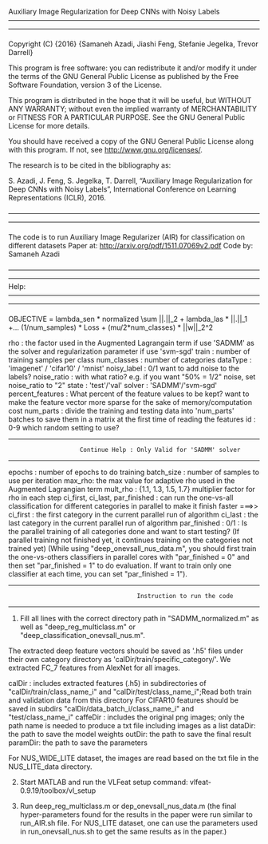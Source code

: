 
Auxiliary Image Regularization for Deep CNNs with Noisy Labels
————————————————————————————————————————————————————————————————————————

Copyright (C) {2016} {Samaneh Azadi, Jiashi Feng, Stefanie Jegelka, Trevor Darrell}

This program is free software: you can redistribute it and/or modify it under the terms of the GNU General Public License as published by the Free Software Foundation, version 3 of the License.

This program is distributed in the hope that it will be useful, but WITHOUT ANY WARRANTY; without even the implied warranty of MERCHANTABILITY or FITNESS FOR A PARTICULAR PURPOSE. See the GNU General Public License for more details.

You should have received a copy of the GNU General Public License along with this program. If not, see http://www.gnu.org/licenses/.
 
The research is to be cited in the bibliography as:

S. Azadi, J. Feng, S. Jegelka, T. Darrell, “Auxiliary Image Regularization for Deep CNNs with Noisy Labels”, International Conference on Learning Representations (ICLR), 2016.

————————————————————————————————————————————————————————————————————————

 The code is to run Auxiliary Image Regularizer (AIR) for classification on different datasets
 Paper at: http://arxiv.org/pdf/1511.07069v2.pdf
 Code by: Samaneh Azadi

————————————————————————————————————————————————————————————————————————
																Help:
————————————————————————————————————————————————————————————————————————

 OBJECTIVE = lambda_sen * normalized \sum ||.||_2 + lambda_las * ||.||_1 +...
					 (1/num_samples) * Loss + (mu/2*num_classes) * ||w||_2^2 

rho : the factor used in the Augmented Lagrangain term if use 'SADMM' as the solver and
		regularization parameter if use 'svm-sgd'
train : number of training samples per class
num_classes : number of categories
dataType : 'imagenet' / 'cifar10' /  'mnist' 
noisy_label : 0/1 want to add noise to the labels?
noise_ratio : with what ratio? e.g. if you want "50% = 1/2" noise, set noise_ratio to "2"
state : 'test'/'val'
solver : 'SADMM'/'svm-sgd'
percent_features : What percent of the feature values to be kept? 
		want to make the feature vector more sparse for the sake of memory/computation cost 
num_parts : divide the training and testing data into 'num_parts' batches to save them in 
				a matrix at the first time of reading the features 
id : 0-9 which random setting to use?

---------------------------------------------------------------------
 						Continue Help : Only Valid for 'SADMM' solver
---------------------------------------------------------------------
epochs : number of epochs to do training
batch_size : number of samples to use per iteration
max_rho: the max value for adaptive rho used in the Augmented Lagrangian term
mult_rho : {1.1, 1.3, 1.5, 1.7} multiplier factor for rho in each step
ci_first, ci_last, par_finished : can run the one-vs-all classification for different
		 categories in parallel to make it finish faster ===>> 
ci_first : the first category in the current parallel run of algorithm 
ci_last : the last category in the current parallel run of algorithm 
par_finished : 0/1 : Is the parallel training of all categories done and want to start testing?
				(If parallel training not finished yet, it continues training on the categories 
				not trained  yet)
(While using "deep_onevsall_nus_data.m", you should first train the one-vs-others classifiers
in parallel cores with "par_finished = 0" and then set "par_finished = 1" to do evaluation.
If want to train only one classifier at each time, you can set "par_finished = 1").


---------------------------------------------------------------------
										Instruction to run the code
---------------------------------------------------------------------
1. Fill all lines with the correct directory path in "SADMM_normalized.m" as well as
"deep_reg_multiclass.m" or "deep_classification_onevsall_nus.m".

The extracted deep feature vectors should be saved as '.h5' files under their own category directory
as 'calDir/train/specific_category/'. We extracted FC_7 features from AlexNet for all images.

calDir : includes extracted features (.h5) in subdirectories of "calDir/train/class_name_i" and "calDir/test/class_name_i";Read both train and validation data from this directory
For CIFAR10 features should be saved in subdirs  "calDir/data_batch_i/class_name_i" and
"test/class_name_i"
caffeDir : includes the original png images; only the path name is needed to produce
a txt file including images as a list
dataDir: the path to save the model weights 
outDir: the path to save the final result
paramDir: the path to save the parameters

For NUS_WIDE_LITE dataset, the images are read based on the txt file in the NUS_LITE_data directory.

2. Start MATLAB and run the VLFeat setup command:
vlfeat-0.9.19/toolbox/vl_setup

3. Run deep_reg_multiclass.m or dep_onevsall_nus_data.m
(the final hyper-parameters found for the results in the paper were run similar to run_AIR.sh file. For NUS_LITE dataset, one can use the parameters used in run_onevsall_nus.sh to get the same results as in the paper.)
	 
	 





    


 






